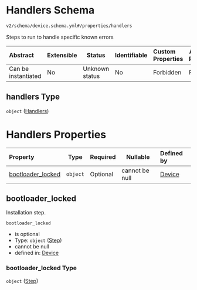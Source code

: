 # Handlers Schema

```txt
v2/schema/device.schema.yml#/properties/handlers
```

Steps to run to handle specific known errors


| Abstract            | Extensible | Status         | Identifiable | Custom Properties | Additional Properties | Access Restrictions | Defined In                                                           |
| :------------------ | ---------- | -------------- | ------------ | :---------------- | --------------------- | ------------------- | -------------------------------------------------------------------- |
| Can be instantiated | No         | Unknown status | No           | Forbidden         | Forbidden             | none                | [device.schema.json\*](../device.schema.json "open original schema") |

## handlers Type

`object` ([Handlers](device-properties-handlers.md))

# Handlers Properties

| Property                                | Type     | Required | Nullable       | Defined by                                                                                                                                                            |
| :-------------------------------------- | -------- | -------- | -------------- | :-------------------------------------------------------------------------------------------------------------------------------------------------------------------- |
| [bootloader_locked](#bootloader_locked) | `object` | Optional | cannot be null | [Device](device-properties-operating-systems-operating-system-properties-steps-step.md "v2/schema/step.schema.yml#/properties/handlers/properties/bootloader_locked") |

## bootloader_locked

Installation step.


`bootloader_locked`

-   is optional
-   Type: `object` ([Step](device-properties-operating-systems-operating-system-properties-steps-step.md))
-   cannot be null
-   defined in: [Device](device-properties-operating-systems-operating-system-properties-steps-step.md "v2/schema/step.schema.yml#/properties/handlers/properties/bootloader_locked")

### bootloader_locked Type

`object` ([Step](device-properties-operating-systems-operating-system-properties-steps-step.md))
